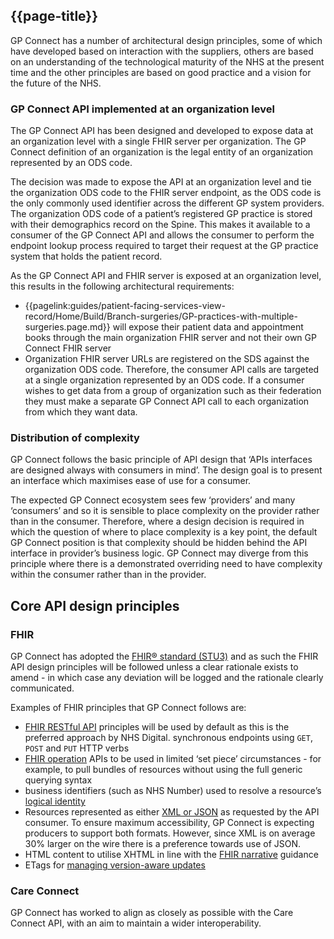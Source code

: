 ## {{page-title}}

GP Connect has a number of architectural design principles, some of which have developed based on interaction with the suppliers, others are based on an understanding of the technological maturity of the NHS at the present time and the other principles are based on good practice and a vision for the future of the NHS.

### GP Connect API implemented at an organization level

The GP Connect API has been designed and developed to expose data at an organization level with a single FHIR server per organization. The GP Connect definition of an organization is the legal entity of an organization represented by an ODS code.

The decision was made to expose the API at an organization level and tie the organization ODS code to the FHIR server endpoint, as the ODS code is the only commonly used identifier across the different GP system providers. The organization ODS code of a patient’s registered GP practice is stored with their demographics record on the Spine. This makes it available to a consumer of the GP Connect API and allows the consumer to perform the endpoint lookup process required to target their request at the GP practice system that holds the patient record.

As the GP Connect API and FHIR server is exposed at an organization level, this results in the following architectural requirements:

- {{pagelink:guides/patient-facing-services-view-record/Home/Build/Branch-surgeries/GP-practices-with-multiple-surgeries.page.md}} will expose their patient data and appointment books through the main organization FHIR server and not their own GP Connect FHIR server
- Organization FHIR server URLs are registered on the SDS against the organization ODS code. Therefore, the consumer API calls are targeted at a single organization represented by an ODS code. If a consumer wishes to get data from a group of organization such as their federation they must make a separate GP Connect API call to each organization from which they want data.

### Distribution of complexity

GP Connect follows the basic principle of API design that ‘APIs interfaces are designed always with consumers in mind’. The design goal is to present an interface which maximises ease of use for a consumer.

The expected GP Connect ecosystem sees few ‘providers’ and many ‘consumers’ and so it is sensible to place complexity on the provider rather than in the consumer. Therefore, where a design decision is required in which the question of where to place complexity is a key point, the default GP Connect position is that complexity should be hidden behind the API interface in provider’s business logic. GP Connect may diverge from this principle where there is a demonstrated overriding need to have complexity within the consumer rather than in the provider.

## Core API design principles

### FHIR

GP Connect has adopted the [FHIR® standard (STU3)](https://www.hl7.org/fhir/STU3/) and as such the FHIR API design principles will be followed unless a clear rationale exists to amend - in which case any deviation will be logged and the rationale clearly communicated.

Examples of FHIR principles that GP Connect follows are:

- [FHIR RESTful API](https://www.hl7.org/fhir/STU3/http.html) principles will be used by default as this is the preferred approach by NHS Digital.
synchronous endpoints using `GET`, `POST` and `PUT` HTTP verbs
- [FHIR operation](https://www.hl7.org/fhir/STU3/operations.html) APIs to be used in limited ‘set piece’ circumstances - for example, to pull bundles of resources without using the full generic querying syntax
- business identifiers (such as NHS Number) used to resolve a resource’s [logical identity](https://www.hl7.org/fhir/STU3/resource.html#id)
- Resources represented as either [XML or JSON](https://www.hl7.org/fhir/STU3/formats.html#wire) as requested by the API consumer. To ensure maximum accessibility, GP Connect is expecting producers to support both formats. However, since XML is on average 30% larger on the wire there is a preference towards use of JSON.
- HTML content to utilise XHTML in line with the [FHIR narrative](https://www.hl7.org/fhir/STU3/narrative.html) guidance
- ETags for [managing version-aware updates](https://www.hl7.org/fhir/STU3/http.html#concurrency)

### Care Connect

GP Connect has worked to align as closely as possible with the Care Connect API, with an aim to maintain a wider interoperability.